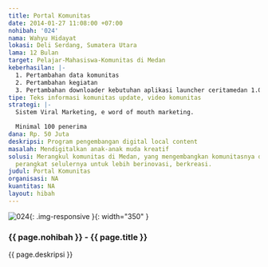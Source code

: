 ```yaml
---
title: Portal Komunitas
date: 2014-01-27 11:08:00 +07:00
nohibah: '024'
nama: Wahyu Hidayat
lokasi: Deli Serdang, Sumatera Utara
lama: 12 Bulan
target: Pelajar-Mahasiswa-Komunitas di Medan
keberhasilan: |-
  1. Pertambahan data komunitas
  2. Pertambahan kegiatan
  3. Pertambahan downloader kebutuhan aplikasi launcher ceritamedan 1.000 perbulan
tipe: Teks informasi komunitas update, video komunitas
strategi: |-
  Sistem Viral Marketing, e word of mouth marketing.

  Minimal 100 penerima
dana: Rp. 50 Juta
deskripsi: Program pengembangan digital local content
masalah: Mendigitalkan anak-anak muda kreatif
solusi: Merangkul komunitas di Medan, yang mengembangkan komunitasnya dengan mengandalkan
  perangkat selulernya untuk lebih berinovasi, berkreasi.
judul: Portal Komunitas
organisasi: NA
kuantitas: NA
layout: hibah
---
```


![024](/static/img/hibahcms/024.png){: .img-responsive }{: width="350" }

### {{ page.nohibah }} - {{ page.title }}

{{ page.deskripsi }}
